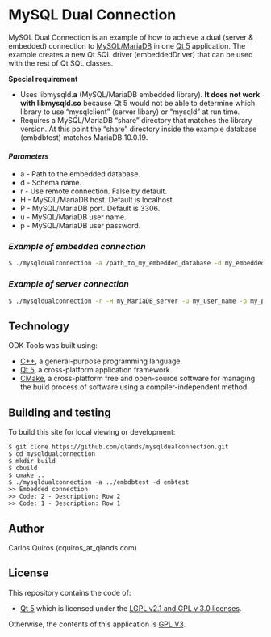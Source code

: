 # MySQL Dual Connection
MySQL Dual Connection is an example of how to achieve a dual (server & embedded) connection to [MySQL/MariaDB](https://mariadb.org/) in one [Qt 5](https://www.qt.io/) application. The example creates a new Qt SQL driver (embeddedDriver) that can be used with the rest of Qt SQL classes. 

**Special requirement**
- Uses libmysqld.**a** (MySQL/MariaDB embedded library). **It does not work with  libmysqld.so** because Qt 5 would not be able to determine which library to use “mysqlclient” (server libary) or “mysqld” at run time.
- Requires a MySQL/MariaDB “share” directory that matches the library version. At this point the “share” directory inside the example database (embdbtest) matches MariaDB 10.0.19.

#### *Parameters*
  - a - Path to the embedded database.
  - d - Schema name.
  - r - Use remote connection. False by default.
  - H - MySQL/MariaDB host. Default is localhost.
  - P - MySQL/MariaDB port. Default is 3306.
  - u - MySQL/MariaDB user name.
  - p - MySQL/MariaDB user password.

### *Example of embedded connection*
  ```sh
$ ./mysqldualconnection -a /path_to_my_embedded_database -d my_embedded_database
```
### *Example of server connection*
  ```sh
$ ./mysqldualconnection -r -H my_MariaDB_server -u my_user_name -p my_password -d my_embedded_database
```

## Technology
ODK Tools was built using:

- [C++](https://isocpp.org/), a general-purpose programming language.
- [Qt 5](https://www.qt.io/), a cross-platform application framework.
- [CMake](http://www.cmake.org/), a cross-platform free and open-source software for managing the build process of software using a compiler-independent method.

## Building and testing
To build this site for local viewing or development:

    $ git clone https://github.com/qlands/mysqldualconnection.git
    $ cd mysqldualconnection
    $ mkdir build
    $ cbuild
    $ cmake ..
    $ ./mysqldualconnection -a ../embdbtest -d embtest
    >> Embedded connection
    >> Code: 2 - Description: Row 2
    >> Code: 1 - Description: Row 1

## Author
Carlos Quiros (cquiros_at_qlands.com)

## License
This repository contains the code of:

- [Qt 5](https://www.qt.io/) which is licensed under the [LGPL v2.1 and GPL v 3.0 licenses](https://www.gnu.org/licenses/licenses.html).

Otherwise, the contents of this application is [GPL V3](http://www.gnu.org/copyleft/gpl.html). 